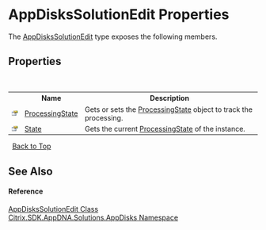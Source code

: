 # AppDisksSolutionEdit Properties
 

The <a href="ddd97023-fe4b-1ce9-41fe-c2c5ec8f844b">AppDisksSolutionEdit</a> type exposes the following members.


## Properties
&nbsp;<table><tr><th></th><th>Name</th><th>Description</th></tr><tr><td>![Public property](media/pubproperty.gif "Public property")</td><td><a href="63603a30-b02a-1a32-3a7b-025004c6c274">ProcessingState</a></td><td>
Gets or sets the <a href="63603a30-b02a-1a32-3a7b-025004c6c274">ProcessingState</a> object to track the processing.</td></tr><tr><td>![Public property](media/pubproperty.gif "Public property")</td><td><a href="08d5ae5a-f77b-0c79-351a-8350e64869a5">State</a></td><td>
Gets the current <a href="63603a30-b02a-1a32-3a7b-025004c6c274">ProcessingState</a> of the instance.</td></tr></table>&nbsp;
<a href="#appdiskssolutionedit-properties">Back to Top</a>

## See Also


#### Reference
<a href="ddd97023-fe4b-1ce9-41fe-c2c5ec8f844b">AppDisksSolutionEdit Class</a><br /><a href="3c384851-470e-e1e2-019f-9fa48f730a55">Citrix.SDK.AppDNA.Solutions.AppDisks Namespace</a><br />